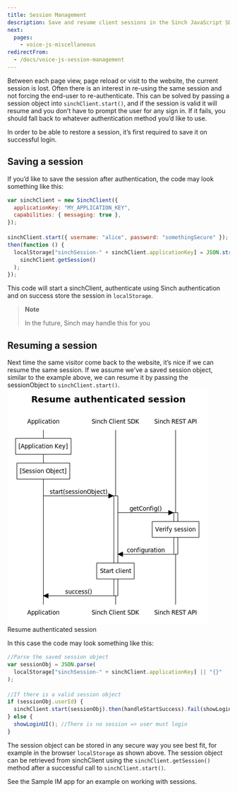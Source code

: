 ```yaml
---
title: Session Management
description: Save and resume client sessions in the Sinch JavaScript SDK.
next:
  pages:
    - voice-js-miscellaneous
redirectFrom:
  - /docs/voice-js-session-management
---
```


Between each page view, page reload or visit to the website, the current session is lost. Often there is an interest in re-using the same session and not forcing the end-user to re-authenticate. This can be solved by passing a session object into `sinchClient.start()`, and if the session is valid it will resume and you don’t have to prompt the user for any sign in. If it fails, you should fall back to whatever authentication method you’d like to use.

In order to be able to restore a session, it’s first required to save it on successful login.

## Saving a session

If you’d like to save the session after authentication, the code may look something like this:

```javascript
var sinchClient = new SinchClient({
  applicationKey: "MY_APPLICATION_KEY",
  capabilities: { messaging: true },
});

sinchClient.start({ username: "alice", password: "somethingSecure" });
then(function () {
  localStorage["sinchSession-" + sinchClient.applicationKey] = JSON.stringify(
    sinchClient.getSession()
  );
});
```

This code will start a sinchClient, authenticate using Sinch authentication and on success store the session in `localStorage`.

> **Note**
>
> In the future, Sinch may handle this for you

## Resuming a session

Next time the same visitor come back to the website, it’s nice if we can resume the same session. If we assume we've a saved session object, similar to the example above, we can resume it by passing the sessionObject to `sinchClient.start()`.
![authentication_papi_resume.png](images/6faf940-authentication_papi_resume.png)
Resume authenticated
session

In this case the code may look something like this:

```javascript
//Parse the saved session object
var sessionObj = JSON.parse(
  localStorage["sinchSession-" + sinchClient.applicationKey] || "{}"
);

//If there is a valid session object
if (sessionObj.userId) {
  sinchClient.start(sessionObj).then(handleStartSuccess).fail(showLoginUI); //On failure, the session wasn't valid => user must re-login
} else {
  showLoginUI(); //There is no session => user must login
}
```

The session object can be stored in any secure way you see best fit, for example in the browser `localStorage` as shown above. The session object can be retrieved from sinchClient using the `sinchClient.getSession()` method after a successful call to `sinchClient.start()`.

See the Sample IM app for an example on working with sessions.
